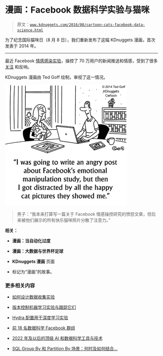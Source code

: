 # 漫画：Facebook 数据科学实验与猫咪

> 原文：[`www.kdnuggets.com/2016/08/cartoon-cats-facebook-data-science.html`](https://www.kdnuggets.com/2016/08/cartoon-cats-facebook-data-science.html)

为了纪念国际猫咪日（8 月 8 日），我们重新发布了这幅 KDnuggets 漫画，首次发表于 2014 年。

* * *

最近 Facebook [情感感染实验](http://www.pnas.org/content/111/24/8788.full)，操控了 70 万用户的新闻推送和情感，受到了很多 [关注](http://www.forbes.com/sites/kashmirhill/2014/06/28/facebook-manipulated-689003-users-emotions-for-science/) 和反响。

KDnuggets 漫画由 Ted Goff 绘制，审视了这一情况。

![KDnuggets 漫画：Facebook 数据科学实验与快乐的猫咪](img/3194bbfd75503753bda5372196e9b1fb.png)

> 男子：“我本来打算写一篇关于 Facebook 情感操控研究的愤怒文章，但后来被他们展示的所有快乐猫咪照片分散了注意力。”

**相关：**

+   **漫画：当自动化过度**

+   **漫画：大数据与世界杯足球**

+   **KDnuggets 漫画** 页面

+   标记为“漫画”的故事。

### 更多相关内容

+   [如何设计数据收集实验](https://www.kdnuggets.com/2022/04/design-experiments-data-collection.html)

+   [版本控制机器学习实验与跟踪它们](https://www.kdnuggets.com/2021/12/versioning-machine-learning-experiments-tracking.html)

+   [Hydra 配置用于深度学习实验](https://www.kdnuggets.com/2023/03/hydra-configs-deep-learning-experiments.html)

+   [前 18 名数据科学 Facebook 群组](https://www.kdnuggets.com/2022/06/top-18-data-science-facebook-groups.html)

+   [2022 年及以后的顶级 AI 和数据科学工具与技术](https://www.kdnuggets.com/2022/03/nvidia-0317-top-ai-data-science-tools-techniques-2022-beyond.html)

+   [SQL Group By 和 Partition By 场景：何时及如何结合…](https://www.kdnuggets.com/sql-group-by-and-partition-by-scenarios-when-and-how-to-combine-data-in-data-science)
